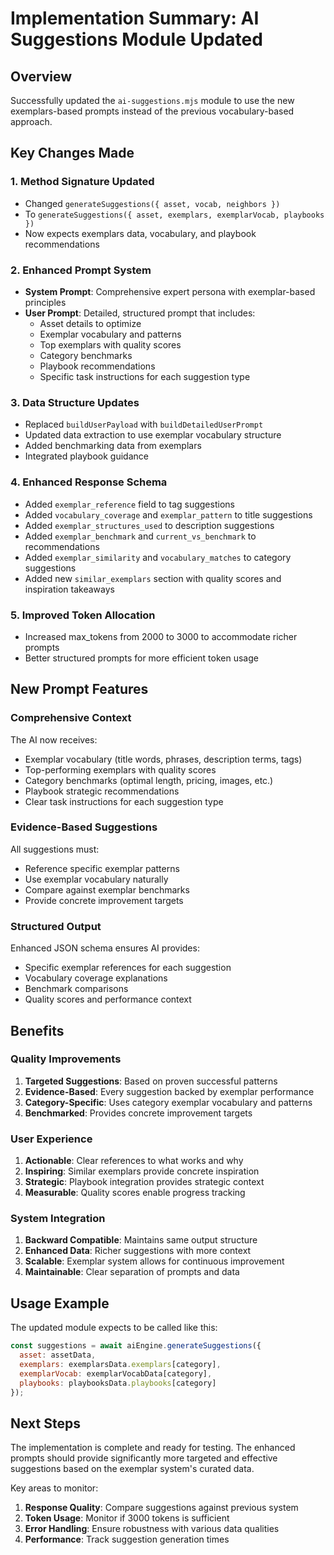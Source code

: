 # Implementation Summary: AI Suggestions Module Updated

## Overview
Successfully updated the `ai-suggestions.mjs` module to use the new exemplars-based prompts instead of the previous vocabulary-based approach.

## Key Changes Made

### 1. **Method Signature Updated**
- Changed `generateSuggestions({ asset, vocab, neighbors })` 
- To `generateSuggestions({ asset, exemplars, exemplarVocab, playbooks })`
- Now expects exemplars data, vocabulary, and playbook recommendations

### 2. **Enhanced Prompt System**
- **System Prompt**: Comprehensive expert persona with exemplar-based principles
- **User Prompt**: Detailed, structured prompt that includes:
  - Asset details to optimize
  - Exemplar vocabulary and patterns
  - Top exemplars with quality scores
  - Category benchmarks
  - Playbook recommendations
  - Specific task instructions for each suggestion type

### 3. **Data Structure Updates**
- Replaced `buildUserPayload` with `buildDetailedUserPrompt`
- Updated data extraction to use exemplar vocabulary structure
- Added benchmarking data from exemplars
- Integrated playbook guidance

### 4. **Enhanced Response Schema**
- Added `exemplar_reference` field to tag suggestions
- Added `vocabulary_coverage` and `exemplar_pattern` to title suggestions
- Added `exemplar_structures_used` to description suggestions
- Added `exemplar_benchmark` and `current_vs_benchmark` to recommendations
- Added `exemplar_similarity` and `vocabulary_matches` to category suggestions
- Added new `similar_exemplars` section with quality scores and inspiration takeaways

### 5. **Improved Token Allocation**
- Increased max_tokens from 2000 to 3000 to accommodate richer prompts
- Better structured prompts for more efficient token usage

## New Prompt Features

### **Comprehensive Context**
The AI now receives:
- Exemplar vocabulary (title words, phrases, description terms, tags)
- Top-performing exemplars with quality scores
- Category benchmarks (optimal length, pricing, images, etc.)
- Playbook strategic recommendations
- Clear task instructions for each suggestion type

### **Evidence-Based Suggestions**
All suggestions must:
- Reference specific exemplar patterns
- Use exemplar vocabulary naturally
- Compare against exemplar benchmarks
- Provide concrete improvement targets

### **Structured Output**
Enhanced JSON schema ensures AI provides:
- Specific exemplar references for each suggestion
- Vocabulary coverage explanations
- Benchmark comparisons
- Quality scores and performance context

## Benefits

### **Quality Improvements**
1. **Targeted Suggestions**: Based on proven successful patterns
2. **Evidence-Based**: Every suggestion backed by exemplar performance
3. **Category-Specific**: Uses category exemplar vocabulary and patterns
4. **Benchmarked**: Provides concrete improvement targets

### **User Experience**
1. **Actionable**: Clear references to what works and why
2. **Inspiring**: Similar exemplars provide concrete inspiration
3. **Strategic**: Playbook integration provides strategic context
4. **Measurable**: Quality scores enable progress tracking

### **System Integration**
1. **Backward Compatible**: Maintains same output structure
2. **Enhanced Data**: Richer suggestions with more context
3. **Scalable**: Exemplar system allows for continuous improvement
4. **Maintainable**: Clear separation of prompts and data

## Usage Example

The updated module expects to be called like this:

```javascript
const suggestions = await aiEngine.generateSuggestions({
  asset: assetData,
  exemplars: exemplarsData.exemplars[category],
  exemplarVocab: exemplarVocabData[category],
  playbooks: playbooksData.playbooks[category]
});
```

## Next Steps

The implementation is complete and ready for testing. The enhanced prompts should provide significantly more targeted and effective suggestions based on the exemplar system's curated data.

Key areas to monitor:
1. **Response Quality**: Compare suggestions against previous system
2. **Token Usage**: Monitor if 3000 tokens is sufficient
3. **Error Handling**: Ensure robustness with various data qualities
4. **Performance**: Track suggestion generation times